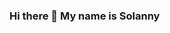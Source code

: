 ### Hi there 👋 My name is Solanny

<!--**sola-11/sola-11** is a ✨ _special_ ✨ repository because its `README.md` (this file) appears on your GitHub profile.

🏢Actualmente estudio en el politecnico Manuel Aseveo Serrano
⚙️Yo uso diario: .php, .js
🌱Aprendiendo dobre github, github bash y sus comasndos
📫Comuníquese conmigo: batistasolanny026@gmail.com
⚡️ Dato curioso:  soy muy curiosa y  fan de la ciencia ficción
